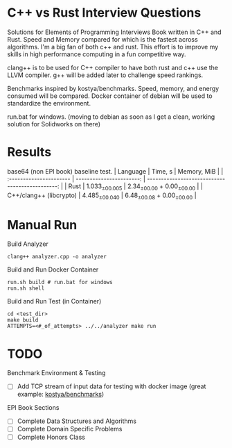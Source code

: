 # C++ vs Rust Interview Questions
Solutions for Elements of Programming Interviews Book written in C++ and Rust. Speed and Memory compared for which is the fastest across algorithms. I'm a big fan of both c++ and rust. This effort is to improve my skills in high performance computing in a fun competitive way. 

clang++ is to be used for C++ compiler to have both rust and c++ use the LLVM compiler. g++ will be added later to challenge speed rankings. 

Benchmarks inspired by kostya/benchmarks. Speed, memory, and energy consumed will be compared. Docker container of debian will be used to standardize the environment. 

run.bat for windows. (moving to debian as soon as I get a clean, working solution for Solidworks on there)

# Results
base64 (non EPI book) baseline test. 
|                Language |                  Time, s |                                     Memory, MiB |
| :---------------------- | -----------------------: | ----------------------------------------------: |
|                    Rust | 1.033<sub>±00.005</sub> | 2.34<sub>±00.00</sub> + 0.00<sub>±00.00</sub> |
| C++/clang++ (libcrypto) | 4.485<sub>±00.040</sub> | 6.48<sub>±00.08</sub> + 0.00<sub>±00.00</sub> |


# Manual Run
Build Analyzer
```
clang++ analyzer.cpp -o analyzer 
```

Build and Run Docker Container
```
run.sh build # run.bat for windows
run.sh shell
```

Build and Run Test (in Container)
```
cd <test_dir>
make build
ATTEMPTS=<#_of_attempts> ../../analyzer make run
```

# TODO
Benchmark Environment & Testing
- [ ] Add TCP stream of input data for testing with docker image (great example: [kostya/benchmarks](https://github.com/kostya/benchmarks))

EPI Book Sections
- [ ] Complete Data Structures and Algorithms
- [ ] Complete Domain Specific Problems
- [ ] Complete Honors Class
